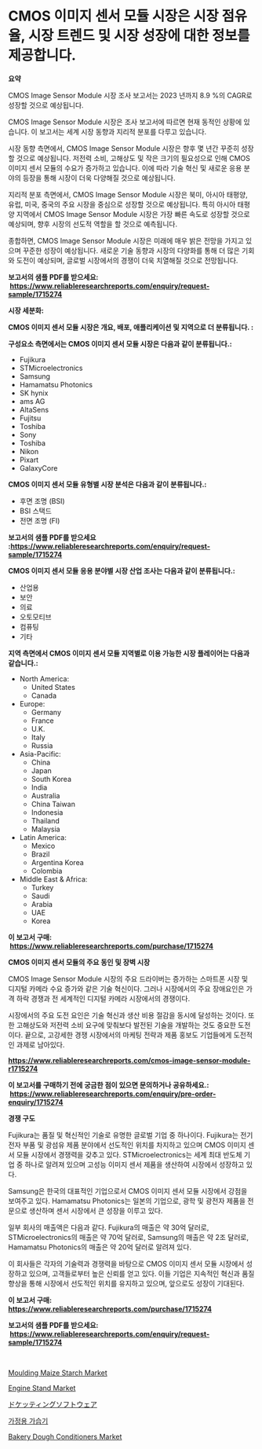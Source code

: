 <p><h1>CMOS 이미지 센서 모듈 시장은 시장 점유율, 시장 트렌드 및 시장 성장에 대한 정보를 제공합니다.</h1></p><p><strong>요약</strong></p>
<p><p>CMOS Image Sensor Module 시장 조사 보고서는 2023 년까지 8.9 %의 CAGR로 성장할 것으로 예상됩니다.</p><p>CMOS Image Sensor Module 시장은 조사 보고서에 따르면 현재 동적인 상황에 있습니다. 이 보고서는 세계 시장 동향과 지리적 분포를 다루고 있습니다.</p><p>시장 동향 측면에서, CMOS Image Sensor Module 시장은 향후 몇 년간 꾸준히 성장할 것으로 예상됩니다. 저전력 소비, 고해상도 및 작은 크기의 필요성으로 인해 CMOS 이미지 센서 모듈의 수요가 증가하고 있습니다. 이에 따라 기술 혁신 및 새로운 응용 분야의 등장을 통해 시장이 더욱 다양해질 것으로 예상됩니다.</p><p>지리적 분포 측면에서, CMOS Image Sensor Module 시장은 북미, 아시아 태평양, 유럽, 미국, 중국의 주요 시장을 중심으로 성장할 것으로 예상됩니다. 특히 아시아 태평양 지역에서 CMOS Image Sensor Module 시장은 가장 빠른 속도로 성장할 것으로 예상되며, 향후 시장의 선도적 역할을 할 것으로 예측됩니다.</p><p>종합하면, CMOS Image Sensor Module 시장은 미래에 매우 밝은 전망을 가지고 있으며 꾸준한 성장이 예상됩니다. 새로운 기술 동향과 시장의 다양화를 통해 더 많은 기회와 도전이 예상되며, 글로벌 시장에서의 경쟁이 더욱 치열해질 것으로 전망됩니다.</p></p>
<p><strong>보고서의 샘플 PDF를 받으세요: &nbsp;<a href="https://www.reliableresearchreports.com/enquiry/request-sample/1715274">https://www.reliableresearchreports.com/enquiry/request-sample/1715274</a></strong></p>
<p><strong>시장 세분화:</strong></p>
<p><strong> CMOS 이미지 센서 모듈 시장은 개요, 배포, 애플리케이션 및 지역으로 더 분류됩니다. :</strong></p>
<p><strong>구성요소 측면에서는 CMOS 이미지 센서 모듈 시장은 다음과 같이 분류됩니다.:</strong></p>
<p><ul><li>Fujikura</li><li>STMicroelectronics</li><li>Samsung</li><li>Hamamatsu Photonics</li><li>SK hynix</li><li>ams AG</li><li>AltaSens</li><li>Fujitsu</li><li>Toshiba</li><li>Sony</li><li>Toshiba</li><li>Nikon</li><li>Pixart</li><li>GalaxyCore</li></ul></p>
<p><strong> CMOS 이미지 센서 모듈 유형별 시장 분석은 다음과 같이 분류됩니다.:</strong></p>
<p><ul><li>후면 조명 (BSI)</li><li>BSI 스택드</li><li>전면 조명 (FI)</li></ul></p>
<p><strong>보고서의 샘플 PDF를 받으세요 :<a href="https://www.reliableresearchreports.com/enquiry/request-sample/1715274">https://www.reliableresearchreports.com/enquiry/request-sample/1715274</a></strong></p>
<p><strong> CMOS 이미지 센서 모듈 응용 분야별 시장 산업 조사는 다음과 같이 분류됩니다.:</strong></p>
<p><ul><li>산업용</li><li>보안</li><li>의료</li><li>오토모티브</li><li>컴퓨팅</li><li>기타</li></ul></p>
<p><strong>지역 측면에서 CMOS 이미지 센서 모듈 지역별로 이용 가능한 시장 플레이어는 다음과 같습니다.:</strong></p>
<p><ul>
    <li>
        North America:
        <ul>
            <li>United States</li>
            <li>Canada</li>
        </ul>
    </li>
    <li>
        Europe:
        <ul>
            <li>Germany</li>
            <li>France</li>
            <li>U.K.</li>
            <li>Italy</li>
            <li>Russia</li>
        </ul>
    </li>
    <li>
        Asia-Pacific:
        <ul>
            <li>China</li>
            <li>Japan</li>
            <li>South Korea</li>
            <li>India</li>
            <li>Australia</li>
            <li>China Taiwan</li>
            <li>Indonesia</li>
            <li>Thailand</li>
            <li>Malaysia</li>
        </ul>
    </li>
    <li>
        Latin America:
        <ul>
            <li>Mexico</li>
            <li>Brazil</li>
            <li>Argentina Korea</li>
            <li>Colombia</li>
        </ul>
    </li>
    <li>
        Middle East & Africa:
        <ul>
            <li>Turkey</li>
            <li>Saudi</li>
            <li>Arabia</li>
            <li>UAE</li>
            <li>Korea</li>
        </ul>
    </li>
    </ul></p>
<p><strong>이 보고서 구매: &nbsp;<a href="https://www.reliableresearchreports.com/purchase/1715274">https://www.reliableresearchreports.com/purchase/1715274</a></strong></p>
<p><strong>CMOS 이미지 센서 모듈의 주요 동인 및 장벽 시장</strong></p>
<p><p>CMOS Image Sensor Module 시장의 주요 드라이버는 증가하는 스마트폰 시장 및 디지털 카메라 수요 증가와 같은 기술 혁신이다. 그러나 시장에서의 주요 장애요인은 가격 하락 경쟁과 전 세계적인 디지털 카메라 시장에서의 경쟁이다.</p><p>시장에서의 주요 도전 요인은 기술 혁신과 생산 비용 절감을 동시에 달성하는 것이다. 또한 고해상도와 저전력 소비 요구에 맞춰보다 발전된 기술을 개발하는 것도 중요한 도전이다. 끝으로, 고강세한 경쟁 시장에서의 마케팅 전략과 제품 홍보도 기업들에게 도전적인 과제로 남아있다.</p></p>
<p><strong><a href="https://www.reliableresearchreports.com/cmos-image-sensor-module-r1715274">https://www.reliableresearchreports.com/cmos-image-sensor-module-r1715274</a></strong></p>
<p><strong>이 보고서를 구매하기 전에 궁금한 점이 있으면 문의하거나 공유하세요.: &nbsp;<a href="https://www.reliableresearchreports.com/enquiry/pre-order-enquiry/1715274">https://www.reliableresearchreports.com/enquiry/pre-order-enquiry/1715274</a></strong></p>
<p><strong>경쟁 구도</strong></p>
<p><p>Fujikura는 품질 및 혁신적인 기술로 유명한 글로벌 기업 중 하나이다. Fujikura는 전기전자 부품 및 광섬유 제품 분야에서 선도적인 위치를 차지하고 있으며 CMOS 이미지 센서 모듈 시장에서 경쟁력을 갖추고 있다. STMicroelectronics는 세계 최대 반도체 기업 중 하나로 알려져 있으며 고성능 이미지 센서 제품을 생산하여 시장에서 성장하고 있다.</p><p>Samsung은 한국의 대표적인 기업으로서 CMOS 이미지 센서 모듈 시장에서 강점을 보여주고 있다. Hamamatsu Photonics는 일본의 기업으로, 광학 및 광전자 제품을 전문으로 생산하며 센서 시장에서 큰 성장을 이루고 있다.</p><p>일부 회사의 매출액은 다음과 같다. Fujikura의 매출은 약 30억 달러로, STMicroelectronics의 매출은 약 70억 달러로, Samsung의 매출은 약 2조 달러로, Hamamatsu Photonics의 매출은 약 20억 달러로 알려져 있다.</p><p>이 회사들은 각자의 기술력과 경쟁력을 바탕으로 CMOS 이미지 센서 모듈 시장에서 성장하고 있으며, 고객들로부터 높은 신뢰를 얻고 있다. 이들 기업은 지속적인 혁신과 품질 향상을 통해 시장에서 선도적인 위치를 유지하고 있으며, 앞으로도 성장이 기대된다.</p></p>
<p><strong>이 보고서 구매: &nbsp; <a href="https://www.reliableresearchreports.com/purchase/1715274">https://www.reliableresearchreports.com/purchase/1715274</a></strong></p>
<p><strong>보고서의 샘플 PDF를 받으세요: &nbsp;<a href="https://www.reliableresearchreports.com/enquiry/request-sample/1715274">https://www.reliableresearchreports.com/enquiry/request-sample/1715274</a></strong><strong></strong></p>
<p>&nbsp;</p>
<p><p><a href="https://summer-dogwood-3e9.notion.site/Moulding-Maize-Starch-Market-The-Key-To-Successful-Business-Strategy-Forecast-Till-2031-db4caf1a6f584fa49a72e1e01231d903">Moulding Maize Starch Market</a></p><p><a href="https://github.com/derrinmiltonellis35gcl/Market-Research-Report-List-2/blob/main/engine-stand-market.md">Engine Stand Market</a></p><p><a href="https://medium.com/@nic.neale/%E3%83%89%E3%82%B1%E3%83%83%E3%83%88%E7%AE%A1%E7%90%86%E3%82%BD%E3%83%95%E3%83%88%E3%82%A6%E3%82%A7%E3%82%A2%E5%B8%82%E5%A0%B4%E3%83%AC%E3%83%9D%E3%83%BC%E3%83%88%E3%81%AF-%E3%81%93%E3%81%AE%E5%B8%82%E5%A0%B4%E3%81%AE%E6%9C%80%E6%96%B0%E3%81%AE%E3%83%88%E3%83%AC%E3%83%B3%E3%83%89%E3%81%A8%E6%88%90%E9%95%B7%E6%A9%9F%E4%BC%9A%E3%82%92%E6%98%8E%E3%82%89%E3%81%8B%E3%81%AB%E3%81%97%E3%81%A6%E3%81%84%E3%81%BE%E3%81%99-2c70f083e334">ドケッティングソフトウェア</a></p><p><a href="https://github.com/bunxhcci35271755/Market-Research-Report-List-1/blob/main/451680326929.md">가정용 가습기</a></p><p><a href="https://forested-sushi-9b0.notion.site/Bakery-Dough-Conditioners-Market-Share-Evolution-and-Market-Growth-Trends-2024-2031-a3d8ffe496554e519fd576180e64617b">Bakery Dough Conditioners Market</a></p></p>